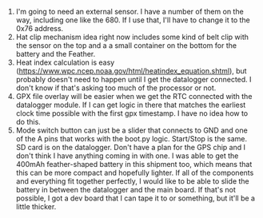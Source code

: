 1. I'm going to need an external sensor. I have a number of them on the way, including one like the 680. If I use that, I'll have to change it to the 0x76 address.
2. Hat clip mechanism idea right now includes some kind of belt clip with the sensor on the top and a a small container on the bottom for the battery and the Feather.
3. Heat index calculation is easy (https://www.wpc.ncep.noaa.gov/html/heatindex_equation.shtml), but probably doesn't need to happen until I get the datalogger connected. I don't know if that's asking too much of the processor or not.
4. GPX file overlay will be easier when we get the RTC connected with the datalogger module. If I can get logic in there that matches the earliest clock time possible with the first gpx timestamp. I have no idea how to do this.
5. Mode switch button can just be a slider that connects to GND and one of the A pins that works with the boot.py logic. Start/Stop is the same. SD card is on the datalogger. Don't have a plan for the GPS chip and I don't think I have anything coming in with one. I was able to get the 400mAh feather-shaped battery in this shipment too, which means that this can be more compact and hopefully lighter. If all of the components and everything fit together perfectly, I would like to be able to slide the battery in between the datalogger and the main board. If that's not possible, I got a dev board that I can tape it to or something, but it'll be a little thicker.
